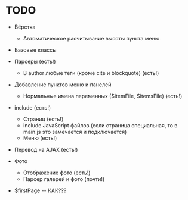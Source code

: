 TODO
====
  * Вёрстка
    * Автоматическое расчитывание высоты пункта меню
  * Базовые классы
  * Парсеры (есть!)
    * В author любые теги (кроме cite и blockquote) (есть!)
  * Добавление пунктов меню и панелей
    * Нормальные имена переменных ($itemFile, $itemsFile) (есть!)
  * include (есть!)
    * Cтраниц (есть!)
    * include JavaScript файлов (если страница специальная, то в main.js это замечается и подключается)
    * Меню (есть!)
  * Перевод на AJAX (есть!)
  * Фото
    * Отображение фото  (есть!)
    * Парсер галерей и фото (почти!)


 * $firstPage -- КАК???